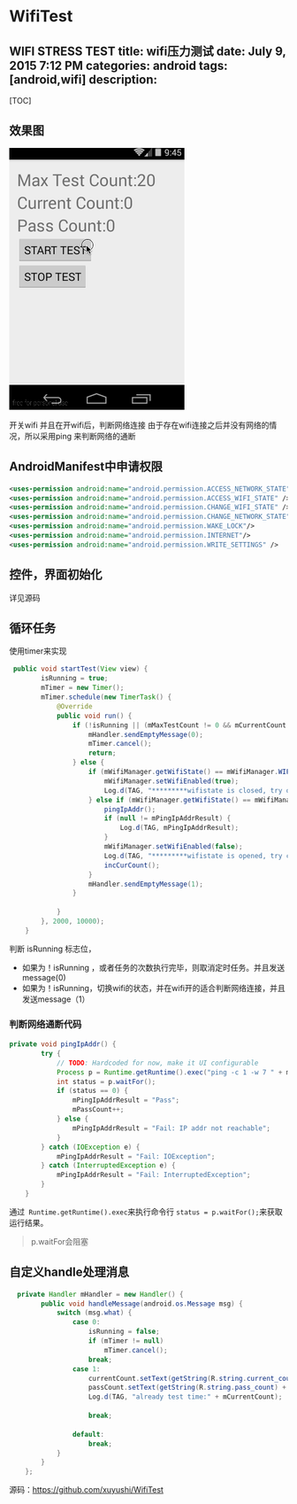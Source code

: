# WifiTest
WIFI STRESS TEST
title: wifi压力测试
date: July 9, 2015 7:12 PM
categories: android
tags: [android,wifi]
description: 
---
[TOC]


## 效果图
![效果图](https://raw.githubusercontent.com/xuyushi/Blog_img/master/wifitest.gif)

开关wifi
并且在开wifi后，判断网络连接
由于存在wifi连接之后并没有网络的情况，所以采用ping 来判断网络的通断

## AndroidManifest中申请权限

```xml
<uses-permission android:name="android.permission.ACCESS_NETWORK_STATE" />
<uses-permission android:name="android.permission.ACCESS_WIFI_STATE" />
<uses-permission android:name="android.permission.CHANGE_WIFI_STATE" />
<uses-permission android:name="android.permission.CHANGE_NETWORK_STATE" />
<uses-permission android:name="android.permission.WAKE_LOCK"/>
<uses-permission android:name="android.permission.INTERNET"/>
<uses-permission android:name="android.permission.WRITE_SETTINGS" />
```

## 控件，界面初始化
  详见源码
  
## 循环任务
使用timer来实现
```java
 public void startTest(View view) {
        isRunning = true;
        mTimer = new Timer();
        mTimer.schedule(new TimerTask() {
            @Override
            public void run() {
                if (!isRunning || (mMaxTestCount != 0 && mCurrentCount >= mMaxTestCount)) {
                    mHandler.sendEmptyMessage(0);
                    mTimer.cancel();
                    return;
                } else {
                    if (mWifiManager.getWifiState() == mWifiManager.WIFI_STATE_DISABLED) {
                        mWifiManager.setWifiEnabled(true);
                        Log.d(TAG, "*********wifistate is closed, try open wifi now!*****");
                    } else if (mWifiManager.getWifiState() == mWifiManager.WIFI_STATE_ENABLED) {
                        pingIpAddr();
                        if (null != mPingIpAddrResult) {
                            Log.d(TAG, mPingIpAddrResult);
                        }
                        mWifiManager.setWifiEnabled(false);
                        Log.d(TAG, "*********wifistate is opened, try close wifi now!******");
                        incCurCount();
                    }
                    mHandler.sendEmptyMessage(1);
                }

            }
        }, 2000, 10000);
    }
```

判断 isRunning 标志位，
* 如果为！isRunning ，或者任务的次数执行完毕，则取消定时任务。并且发送message(0)
* 如果为！isRunning，切换wifi的状态，并在wifi开的适合判断网络连接，并且发送message（1）


### 判断网络通断代码
```java
private void pingIpAddr() {
        try {
            // TODO: Hardcoded for now, make it UI configurable
            Process p = Runtime.getRuntime().exec("ping -c 1 -w 7 " + mIpAddress);
            int status = p.waitFor();
            if (status == 0) {
                mPingIpAddrResult = "Pass";
                mPassCount++;
            } else {
                mPingIpAddrResult = "Fail: IP addr not reachable";
            }
        } catch (IOException e) {
            mPingIpAddrResult = "Fail: IOException";
        } catch (InterruptedException e) {
            mPingIpAddrResult = "Fail: InterruptedException";
        }
    }
```

通过` Runtime.getRuntime().exec`来执行命令行
`status = p.waitFor();`来获取运行结果。
> p.waitFor会阻塞

## 自定义handle处理消息
```java
  private Handler mHandler = new Handler() {
        public void handleMessage(android.os.Message msg) {
            switch (msg.what) {
                case 0:
                    isRunning = false;
                    if (mTimer != null)
                        mTimer.cancel();
                    break;
                case 1:
                    currentCount.setText(getString(R.string.current_count) + mCurrentCount);
                    passCount.setText(getString(R.string.pass_count) + mPassCount);
                    Log.d(TAG, "already test time:" + mCurrentCount);

                    break;

                default:
                    break;
            }
        }
    };
```

源码：https://github.com/xuyushi/WifiTest

